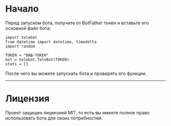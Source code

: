 # Начало

Перед запуском бота, получите от BotFather токен и вставьте его основной файл бота:
```
import telebot
from datetime import datetime, timedelta
import random

TOKEN = "ВАШ-ТОКЕН"
bot = telebot.TeleBot(TOKEN)
stats = {} 
```
После чего вы можете запускать бота и проверять его функции.

---

# Лицензия

Проект защищен лицензией MIT, то есть вы имеете полное право использовать бота для своих потребностей.